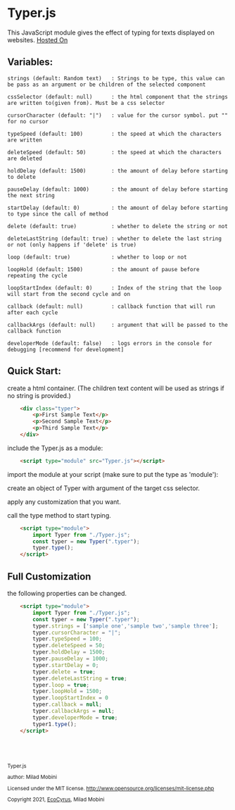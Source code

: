 # Typer.js
This JavaScript module gives the effect of typing for texts displayed on websites.
[Hosted On](https://typer-js.netlify.app/)





## Variables:
    strings (default: Random text)   : Strings to be type, this value can be pass as an argument or be children of the selected component

    cssSelector (default: null)      : the html component that the strings are written to(given from). Must be a css selector
       
    cursorCharacter (default: "|")   : value for the cursor symbol. put "" for no cursor
    
    typeSpeed (default: 100)         : the speed at which the characters are written
    
    deleteSpeed (default: 50)        : the speed at which the characters are deleted
    
    holdDelay (default: 1500)        : the amount of delay before starting to delete
    
    pauseDelay (default: 1000)       : the amount of delay before starting the next string

    startDelay (default: 0)          : the amount of delay before starting to type since the call of method
    
    delete (default: true)           : whether to delete the string or not
    
    deleteLastString (default: true) : whether to delete the last string or not (only happens if 'delete' is true)
    
    loop (default: true)             : whether to loop or not
    
    loopHold (default: 1500)         : the amount of pause before repeating the cycle
    
    loopStartIndex (default: 0)      : Index of the string that the loop will start from the second cycle and on

    callback (default: null)         : callback function that will run after each cycle

    callbackArgs (default: null)     : argument that will be passed to the callback function

    developerMode (default: false)   : logs errors in the console for debugging [recommend for development]



## Quick Start:

create a html container. (The children text content will be used as strings if no string is provided.)
```html
    <div class="typer">
        <p>First Sample Text</p>
        <p>Second Sample Text</p>
        <p>Third Sample Text</p>
    </div>
 ```  
include the Typer.js as a module:
```html
    <script type="module" src="Typer.js"></script>
```
import the module at your script (make sure to put the type as 'module'):

create an object of Typer with argument of the target css selector.

apply any customization that you want.

call the type method to start typing.
```html
    <script type="module">
        import Typer from "./Typer.js";
        const typer = new Typer(".typer");
        typer.type();
    </script>
```


## Full Customization

the following properties can be changed.
```html
    <script type="module">
        import Typer from "./Typer.js";
        const typer = new Typer(".typer");
        typer.strings = ['sample one','sample two','sample three'];
        typer.cursorCharacter = "|";
        typer.typeSpeed = 100;
        typer.deleteSpeed = 50;
        typer.holdDelay = 1500;
        typer.pauseDelay = 1000;
        typer.startDelay = 0;
        typer.delete = true;
        typer.deleteLastString = true;
        typer.loop = true;
        typer.loopHold = 1500;
        typer.loopStartIndex = 0
        typer.callback = null;
        typer.callbackArgs = null;
        typer.developerMode = true;
        typer1.type();
    </script>
```





<br>
<br>
<br>

<small>
Typer.js

author: Milad Mobini
    
Licensed under the MIT license.
http://www.opensource.org/licenses/mit-license.php

Copyright 2021, [EcoCyrus](https://www.ecocyrus.com), Milad Mobini 
<small>